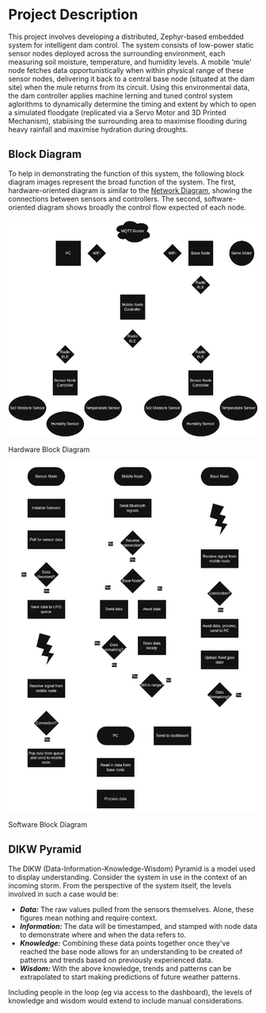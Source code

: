 # Project Description

This project involves developing a distributed, Zephyr-based embedded system for intelligent dam control. The system consists of low-power static sensor nodes deployed across the surrounding environment, each measuring soil moisture, temperature, and humidity levels. A mobile 'mule' node fetches data opportunistically when within physical range of these sensor nodes, delivering it back to a central base node (situated at the dam site) when the mule returns from its circuit. Using this environmental data, the dam controller applies machine lerning and tuned control system aglorithms to dynamically determine the timing and extent by which to open a simulated floodgate (replicated via a Servo Motor and 3D Printed Mechanism), stabiising the surrounding area to maximise flooding during heavy rainfall and maximise hydration during droughts. 

## Block Diagram

To help in demonstrating the function of this system, the following block diagram images represent the broad function of the system. The first, hardware-oriented diagram is similar to the [Network Diagram](wireless_comms.md), showing the connections between sensors and controllers. The second, software-oriented diagram shows broadly the control flow expected of each node.

![Hardware Block Diagram](../images/HW-Diagram.png)

Hardware Block Diagram

![Software Block Diagram](../images/SW-Diagram.png)

Software Block Diagram

## DIKW Pyramid

The DIKW (Data-Information-Knowledge-Wisdom) Pyramid is a model used to display understanding. Consider the system in use in the context of an incoming storm. From the perspective of the system itself, the levels involved in such a case would be:
- ***Data:*** The raw values pulled from the sensors themselves. Alone, these figures mean nothing and require context.
- ***Information:*** The data will be timestamped, and stamped with node data to demonstrate where and when the data refers to.
- ***Knowledge:*** Combining these data points together once they've reached the base node allows for an understanding to be created of patterns and trends based on previously experienced data.
- ***Wisdom:*** With the above knowledge, trends and patterns can be extrapolated to start making predictions of future weather patterns.

Including people in the loop (eg via access to the dashboard), the levels of knowledge and wisdom would extend to include manual considerations.
